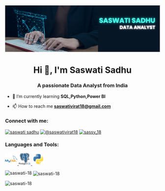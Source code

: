![logo](https://github.com/Saswati-18/Saswati-18/blob/main/github%20banner.png)
<h1 align="center">Hi 👋, I'm Saswati Sadhu</h1>
<h3 align="center">A passionate Data Analyst from India</h3>


- 🌱 I’m currently learning **SQL,Python,Power BI**

- 📫 How to reach me **saswativirat18@gmail.com**

<h3 align="left">Connect with me:</h3>
<p align="left">
<a href="https://linkedin.com/in/saswati sadhu" target="blank"><img align="center" src="https://raw.githubusercontent.com/rahuldkjain/github-profile-readme-generator/master/src/images/icons/Social/linked-in-alt.svg" alt="saswati sadhu" height="30" width="40" /></a>
<a href="https://www.hackerrank.com/@saswativirat18" target="blank"><img align="center" src="https://raw.githubusercontent.com/rahuldkjain/github-profile-readme-generator/master/src/images/icons/Social/hackerrank.svg" alt="@saswativirat18" height="30" width="40" /></a>
<a href="https://www.leetcode.com/sassy_18" target="blank"><img align="center" src="https://raw.githubusercontent.com/rahuldkjain/github-profile-readme-generator/master/src/images/icons/Social/leet-code.svg" alt="sassy_18" height="30" width="40" /></a>
</p>

<h3 align="left">Languages and Tools:</h3>
<p align="left"> <a href="https://www.mysql.com/" target="_blank" rel="noreferrer"> <img src="https://raw.githubusercontent.com/devicons/devicon/master/icons/mysql/mysql-original-wordmark.svg" alt="mysql" width="40" height="40"/> </a> <a href="https://www.postgresql.org" target="_blank" rel="noreferrer"> <img src="https://raw.githubusercontent.com/devicons/devicon/master/icons/postgresql/postgresql-original-wordmark.svg" alt="postgresql" width="40" height="40"/> </a> <a href="https://www.python.org" target="_blank" rel="noreferrer"> <img src="https://raw.githubusercontent.com/devicons/devicon/master/icons/python/python-original.svg" alt="python" width="40" height="40"/> </a> </p>

<p><img align="left" src="https://github-readme-stats.vercel.app/api/top-langs?username=saswati-18&show_icons=true&locale=en&layout=compact" alt="saswati-18" /></p>

<p>&nbsp;<img align="center" src="https://github-readme-stats.vercel.app/api?username=saswati-18&show_icons=true&locale=en" alt="saswati-18" /></p>

<p><img align="center" src="https://github-readme-streak-stats.herokuapp.com/?user=saswati-18&" alt="saswati-18" /></p>
